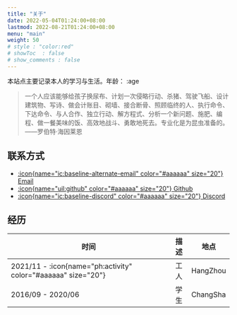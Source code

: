 ```yaml
---
title: "关于"
date: 2022-05-04T01:24:00+08:00
lastmod: 2022-08-21T01:24:00+08:00
menu: "main"
weight: 50
# style : "color:red"
# showToc  : false
# show_comments : false
---
```


本站点主要记录本人的学习与生活。年龄： :age


> 一个人应该能够给孩子换尿布、计划一次侵略行动、杀猪、驾驶飞船、设计建筑物、写诗、做会计账目、砌墙、接合断骨、照顾临终的人、执行命令、下达命令、与人合作、独立行动、解方程式、分析一个新问题、施肥、编程、做一餐美味的饭、高效地战斗、勇敢地死去。专业化是为昆虫准备的。——罗伯特·海因莱恩




## 联系方式
*  [ :icon{name="ic:baseline-alternate-email" color="#aaaaaa" size="20"} Email ](mailto:bebtterthanme@gmail.com)
*  [ :icon{name="uil:github" color="#aaaaaa" size="20"} Github](https://github.com/N-index)
*  [ :icon{name="ic:baseline-discord" color="#aaaaaa" size="20"} Discord](https://discord.com/users/jaufey#9797)

## 经历

| 时间                |   描述 | 地点 |
|-------------------| :----:  |------- |
| 2021/11 - :icon{name="ph:activity" color="#aaaaaa" size="20"}     |    工人    | HangZhou |
| 2016/09 - 2020/06 | 学生      | ChangSha |



